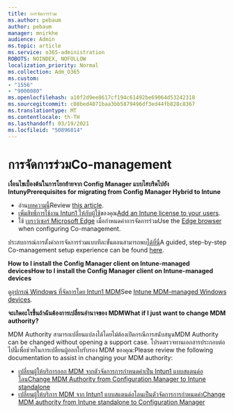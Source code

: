 ```yaml
---
title: การจัดการร่วม
ms.author: pebaum
author: pebaum
manager: mnirkhe
audience: Admin
ms.topic: article
ms.service: o365-administration
ROBOTS: NOINDEX, NOFOLLOW
localization_priority: Normal
ms.collection: Adm_O365
ms.custom:
- "1556"
- "9000080"
ms.openlocfilehash: a10f2d9ee8617cf194c61492be69064d53242318
ms.sourcegitcommit: c08bed4071baa3bb5879496df3ed44fb828c8367
ms.translationtype: MT
ms.contentlocale: th-TH
ms.lasthandoff: 03/19/2021
ms.locfileid: "50896814"
---
```

# <a name="co-management"></a><span data-ttu-id="29bc6-102">การจัดการร่วม</span><span class="sxs-lookup"><span data-stu-id="29bc6-102">Co-management</span></span>

<span data-ttu-id="29bc6-103">**เงื่อนไขเบื้องต้นในการโยกย้ายจาก Config Manager แบบไฮบริดไปยัง Intuny**</span><span class="sxs-lookup"><span data-stu-id="29bc6-103">**Prerequisites for migrating from Config Manager Hybrid to Intune**</span></span>

- <span data-ttu-id="29bc6-104">อ่าน[บทความนี้](https://docs.microsoft.com/mem/configmgr/mdm/understand/what-happened-to-hybrid)</span><span class="sxs-lookup"><span data-stu-id="29bc6-104">Review [this article](https://docs.microsoft.com/mem/configmgr/mdm/understand/what-happened-to-hybrid).</span></span>
- <span data-ttu-id="29bc6-105">[เพิ่มสิทธิ์การใช้งาน Intun1 ให้กับผู้ใช้](https://docs.microsoft.com/mem/intune/fundamentals/licenses-assign)ของคุณ</span><span class="sxs-lookup"><span data-stu-id="29bc6-105">[Add an Intune license to your users](https://docs.microsoft.com/mem/intune/fundamentals/licenses-assign).</span></span>
- <span data-ttu-id="29bc6-106">ใช้ [เบราว์เซอร์ Microsoft Edge](https://www.microsoft.com/edge) เมื่อกําหนดค่าการจัดการร่วม</span><span class="sxs-lookup"><span data-stu-id="29bc6-106">Use the [Edge browser](https://www.microsoft.com/edge) when configuring Co-management.</span></span>

<span data-ttu-id="29bc6-107">ประสบการณ์การตั้งค่าการจัดการร่วมแบบทีละขั้นตอนสามารถพบ[ได้ที่นี่](https://admin.microsoft.com/AdminPortal/Home?#/modernonboarding/comanagesetupguide)</span><span class="sxs-lookup"><span data-stu-id="29bc6-107">A guided, step-by-step Co-management setup experience can be found [here](https://admin.microsoft.com/AdminPortal/Home?#/modernonboarding/comanagesetupguide).</span></span>

<span data-ttu-id="29bc6-108">**How to I install the Config Manager client on Intune-managed devices**</span><span class="sxs-lookup"><span data-stu-id="29bc6-108">**How to I install the Config Manager client on Intune-managed devices**</span></span>

<span data-ttu-id="29bc6-109">ดู[อุปกรณ์ Windows ที่จัดการโดย Intun1 MDM](https://docs.microsoft.com/mem/configmgr/core/clients/deploy/deploy-clients-to-windows-computers#bkmk_mdm)</span><span class="sxs-lookup"><span data-stu-id="29bc6-109">See [Intune MDM-managed Windows devices](https://docs.microsoft.com/mem/configmgr/core/clients/deploy/deploy-clients-to-windows-computers#bkmk_mdm).</span></span>

<span data-ttu-id="29bc6-110">**จะเกิดอะไรขึ้นถ้าฉันต้องการเปลี่ยนอํานาจของ MDM**</span><span class="sxs-lookup"><span data-stu-id="29bc6-110">**What if I just want to change MDM authority?**</span></span>

<span data-ttu-id="29bc6-111">MDM Authority สามารถเปลี่ยนแปลงได้โดยไม่ต้องเปิดกรณีการสนับสนุน</span><span class="sxs-lookup"><span data-stu-id="29bc6-111">MDM Authority can be changed without opening a support case.</span></span> <span data-ttu-id="29bc6-112">โปรดตรวจทานเอกสารประกอบต่อไปนี้เพื่อช่วยในการเปลี่ยนผู้ออกใบรับรอง MDM ของคุณ:</span><span class="sxs-lookup"><span data-stu-id="29bc6-112">Please review the following documentation to assist in changing your MDM authority:</span></span>

- [<span data-ttu-id="29bc6-113">เปลี่ยนผู้ให้บริการออก MDM จากตัวจัดการการกําหนดค่าเป็น Intun1 แบบสแตนด์อโลน</span><span class="sxs-lookup"><span data-stu-id="29bc6-113">Change MDM Authority from Configuration Manager to Intune standalone</span></span>](https://docs.microsoft.com/mem/configmgr/mdm/understand/what-happened-to-hybrid)
- [<span data-ttu-id="29bc6-114">เปลี่ยนผู้ให้บริการ MDM จาก Intun1 แบบสแตนด์อโลนเป็นตัวจัดการการกําหนดค่า</span><span class="sxs-lookup"><span data-stu-id="29bc6-114">Change MDM authority from Intune standalone to Configuration Manager</span></span>](https://docs.microsoft.com/mem/configmgr/mdm/understand/what-happened-to-hybrid)
